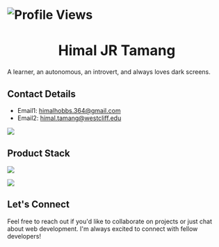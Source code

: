 # ![Profile Views](https://komarev.com/ghpvc/?username=devhimal&style=flat&color=blue)

<div align="center">
  <h1 style="font-size: 32px; font-weight: bold;">Himal JR Tamang</h1>
</div>
A learner, an autonomous, an introvert, and always loves dark screens.

## Contact Details
- Email1: himalhobbs.364@gmail.com
- Email2: himal.tamang@westcliff.edu
    
<a href="https://www.linkedin.com/in/himaljrtamang/" target="_blank">
   <img src="https://img.shields.io/badge/LinkedIn-0077B5?style=for-the-badge&logo=linkedin&logoColor=0e76a8&color=orangered">
</a>

## Product Stack
<p align="start">
  <a href="https://skillicons.dev">
    <img src="https://skillicons.dev/icons?i=github,javascript,typescript,react,nextjs,nodejs,mongodb,tailwindcss,php,wordpress,neovim,r,scss,vercel,yarn" />
  </a>
</p>

<img align="center" src="https://github-readme-stats.vercel.app/api/top-langs/?username=devhimal&layout=compact&theme=tokyonight&langs_count=6" />

## Let's Connect
Feel free to reach out if you'd like to collaborate on projects or just chat about web development. I'm always excited to connect with fellow developers!
